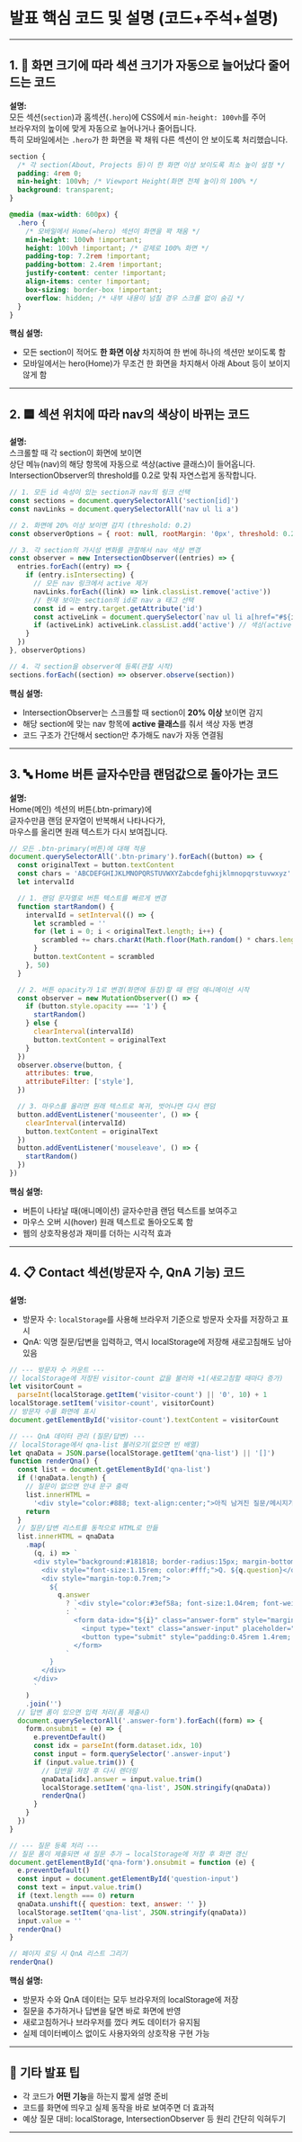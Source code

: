 # 발표 핵심 코드 및 설명 (코드+주석+설명)

---

## 1. 📱 화면 크기에 따라 섹션 크기가 자동으로 늘어났다 줄어드는 코드

**설명:**  
모든 섹션(`section`)과 홈섹션(`.hero`)에 CSS에서 `min-height: 100vh`를 주어  
브라우저의 높이에 맞게 자동으로 늘어나거나 줄어듭니다.  
특히 모바일에서는 `.hero`가 한 화면을 꽉 채워 다른 섹션이 안 보이도록 처리했습니다.

```css
section {
  /* 각 section(About, Projects 등)이 한 화면 이상 보이도록 최소 높이 설정 */
  padding: 4rem 0;
  min-height: 100vh; /* Viewport Height(화면 전체 높이)의 100% */
  background: transparent;
}

@media (max-width: 600px) {
  .hero {
    /* 모바일에서 Home(=hero) 섹션이 화면을 꽉 채움 */
    min-height: 100vh !important;
    height: 100vh !important; /* 강제로 100% 화면 */
    padding-top: 7.2rem !important;
    padding-bottom: 2.4rem !important;
    justify-content: center !important;
    align-items: center !important;
    box-sizing: border-box !important;
    overflow: hidden; /* 내부 내용이 넘칠 경우 스크롤 없이 숨김 */
  }
}
```

**핵심 설명:**

- 모든 section이 적어도 **한 화면 이상** 차지하여 한 번에 하나의 섹션만 보이도록 함
- 모바일에서는 hero(Home)가 무조건 한 화면을 차지해서 아래 About 등이 보이지 않게 함

---

## 2. 🟦 섹션 위치에 따라 nav의 색상이 바뀌는 코드

**설명:**  
스크롤할 때 각 section이 화면에 보이면  
상단 메뉴(nav)의 해당 항목에 자동으로 색상(active 클래스)이 들어옵니다.  
IntersectionObserver의 threshold를 0.2로 맞춰 자연스럽게 동작합니다.

```js
// 1. 모든 id 속성이 있는 section과 nav의 링크 선택
const sections = document.querySelectorAll('section[id]')
const navLinks = document.querySelectorAll('nav ul li a')

// 2. 화면에 20% 이상 보이면 감지 (threshold: 0.2)
const observerOptions = { root: null, rootMargin: '0px', threshold: 0.2 }

// 3. 각 section의 가시성 변화를 관찰해서 nav 색상 변경
const observer = new IntersectionObserver((entries) => {
  entries.forEach((entry) => {
    if (entry.isIntersecting) {
      // 모든 nav 링크에서 active 제거
      navLinks.forEach((link) => link.classList.remove('active'))
      // 현재 보이는 section의 id로 nav a 태그 선택
      const id = entry.target.getAttribute('id')
      const activeLink = document.querySelector(`nav ul li a[href="#${id}"]`)
      if (activeLink) activeLink.classList.add('active') // 색상(active 클래스) 추가
    }
  })
}, observerOptions)

// 4. 각 section을 observer에 등록(관찰 시작)
sections.forEach((section) => observer.observe(section))
```

**핵심 설명:**

- IntersectionObserver는 스크롤할 때 section이 **20% 이상** 보이면 감지
- 해당 section에 맞는 nav 항목에 **active 클래스**를 줘서 색상 자동 변경
- 코드 구조가 간단해서 section만 추가해도 nav가 자동 연결됨

---

## 3. 🔤 Home 버튼 글자수만큼 랜덤값으로 돌아가는 코드

**설명:**  
Home(메인) 섹션의 버튼(.btn-primary)에  
글자수만큼 랜덤 문자열이 반복해서 나타나다가,  
마우스를 올리면 원래 텍스트가 다시 보여집니다.

```js
// 모든 .btn-primary(버튼)에 대해 적용
document.querySelectorAll('.btn-primary').forEach((button) => {
  const originalText = button.textContent
  const chars = 'ABCDEFGHIJKLMNOPQRSTUVWXYZabcdefghijklmnopqrstuvwxyz' // 랜덤 글자 후보
  let intervalId

  // 1. 랜덤 문자열로 버튼 텍스트를 빠르게 변경
  function startRandom() {
    intervalId = setInterval(() => {
      let scrambled = ''
      for (let i = 0; i < originalText.length; i++) {
        scrambled += chars.charAt(Math.floor(Math.random() * chars.length))
      }
      button.textContent = scrambled
    }, 50)
  }

  // 2. 버튼 opacity가 1로 변경(화면에 등장)할 때 랜덤 애니메이션 시작
  const observer = new MutationObserver(() => {
    if (button.style.opacity === '1') {
      startRandom()
    } else {
      clearInterval(intervalId)
      button.textContent = originalText
    }
  })
  observer.observe(button, {
    attributes: true,
    attributeFilter: ['style'],
  })

  // 3. 마우스를 올리면 원래 텍스트로 복귀, 벗어나면 다시 랜덤
  button.addEventListener('mouseenter', () => {
    clearInterval(intervalId)
    button.textContent = originalText
  })
  button.addEventListener('mouseleave', () => {
    startRandom()
  })
})
```

**핵심 설명:**

- 버튼이 나타날 때(애니메이션) 글자수만큼 랜덤 텍스트를 보여주고
- 마우스 오버 시(hover) 원래 텍스트로 돌아오도록 함
- 웹의 상호작용성과 재미를 더하는 시각적 효과

---

## 4. 📋 Contact 섹션(방문자 수, QnA 기능) 코드

**설명:**

- 방문자 수: `localStorage`를 사용해 브라우저 기준으로 방문자 숫자를 저장하고 표시
- QnA: 익명 질문/답변을 입력하고, 역시 localStorage에 저장해 새로고침해도 남아있음

```js
// --- 방문자 수 카운트 ---
// localStorage에 저장된 visitor-count 값을 불러와 +1(새로고침할 때마다 증가)
let visitorCount =
  parseInt(localStorage.getItem('visitor-count') || '0', 10) + 1
localStorage.setItem('visitor-count', visitorCount)
// 방문자 수를 화면에 표시
document.getElementById('visitor-count').textContent = visitorCount

// --- QnA 데이터 관리 (질문/답변) ---
// localStorage에서 qna-list 불러오기(없으면 빈 배열)
let qnaData = JSON.parse(localStorage.getItem('qna-list') || '[]')
function renderQna() {
  const list = document.getElementById('qna-list')
  if (!qnaData.length) {
    // 질문이 없으면 안내 문구 출력
    list.innerHTML =
      '<div style="color:#888; text-align:center;">아직 남겨진 질문/메시지가 없습니다.</div>'
    return
  }
  // 질문/답변 리스트를 동적으로 HTML로 만듦
  list.innerHTML = qnaData
    .map(
      (q, i) => `
      <div style="background:#181818; border-radius:15px; margin-bottom:1.5rem; padding:1.2rem 1.7rem;">
        <div style="font-size:1.15rem; color:#fff;">Q. ${q.question}</div>
        <div style="margin-top:0.7rem;">
          ${
            q.answer
              ? `<div style="color:#3ef58a; font-size:1.04rem; font-weight:500;">A. ${q.answer}</div>`
              : `
                <form data-idx="${i}" class="answer-form" style="margin-top:0.3rem;">
                  <input type="text" class="answer-input" placeholder="답변을 남겨보세요" style="padding:0.4rem 0.7rem; border-radius:8px; border:none; width:70%;"/>
                  <button type="submit" style="padding:0.45rem 1.4rem; border-radius:7px; background:#12c3ec; color:#fff; font-weight:bold; border:none; margin-left:0.6rem;">답변</button>
                </form>
              `
          }
        </div>
      </div>
      `
    )
    .join('')
  // 답변 폼이 있으면 입력 처리(폼 제출시)
  document.querySelectorAll('.answer-form').forEach((form) => {
    form.onsubmit = (e) => {
      e.preventDefault()
      const idx = parseInt(form.dataset.idx, 10)
      const input = form.querySelector('.answer-input')
      if (input.value.trim()) {
        // 답변을 저장 후 다시 렌더링
        qnaData[idx].answer = input.value.trim()
        localStorage.setItem('qna-list', JSON.stringify(qnaData))
        renderQna()
      }
    }
  })
}

// --- 질문 등록 처리 ---
// 질문 폼이 제출되면 새 질문 추가 → localStorage에 저장 후 화면 갱신
document.getElementById('qna-form').onsubmit = function (e) {
  e.preventDefault()
  const input = document.getElementById('question-input')
  const text = input.value.trim()
  if (text.length === 0) return
  qnaData.unshift({ question: text, answer: '' })
  localStorage.setItem('qna-list', JSON.stringify(qnaData))
  input.value = ''
  renderQna()
}

// 페이지 로딩 시 QnA 리스트 그리기
renderQna()
```

**핵심 설명:**

- 방문자 수와 QnA 데이터는 모두 브라우저의 localStorage에 저장
- 질문을 추가하거나 답변을 달면 바로 화면에 반영
- 새로고침하거나 브라우저를 껐다 켜도 데이터가 유지됨
- 실제 데이터베이스 없이도 사용자와의 상호작용 구현 가능

---

## 🔗 기타 발표 팁

- 각 코드가 **어떤 기능**을 하는지 짧게 설명 준비
- 코드를 화면에 띄우고 실제 동작을 바로 보여주면 더 효과적
- 예상 질문 대비: localStorage, IntersectionObserver 등 원리 간단히 익혀두기

---
